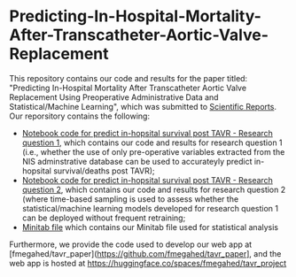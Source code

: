 # Predicting-In-Hospital-Mortality-After-Transcatheter-Aortic-Valve-Replacement

This repository contains our code and results for the paper titled: "Predicting In-Hospital Mortality After Transcatheter Aortic Valve Replacement Using Preoperative Administrative Data and Statistical/Machine Learning", which was submitted to [Scientific Reports](https://www.nature.com/srep/). Our reporsitory contains the following:   

  - [Notebook code for predict in-hopsital survival post TAVR - Research question 1](https://github.com/Alhwiti/Predicting-In-Hospital-Mortality-After-Transcatheter-Aortic-Valve-Replacement/blob/main/Predict%20in-hopsital%20survival%20post%20TAVR%20-%20Research%20question%201.ipynb), which contains our code and results for research question 1 (i.e., whether the use of only pre-operative variables extracted from the NIS adminstrative database can be used to accurateyly predict in-hopsital survival/deaths post TAVR);  
  - [Notebook code for predict in-hopsital survival post TAVR - Research question 2](https://github.com/Alhwiti/Predicting-In-Hospital-Mortality-After-Transcatheter-Aortic-Valve-Replacement/blob/main/Predict%20in-hopsital%20survival%20post%20TAVR%20-%20Research%20question%202.ipynb), which contains our code and results for research question 2 (where time-based sampling is used to assess whether the statistical/machine learning models developed for research question 1 can be deployed without frequent retraining;  
  - [Minitab file](https://github.com/Alhwiti/Predicting-In-Hospital-Mortality-After-Transcatheter-Aortic-Valve-Replacement/blob/main/Minitab.mpx) which contains our Minitab file used for statistical analysis
 
 Furthermore, we provide the code used to develop our web app at [fmegahed/tavr_paper](https://github.com/fmegahed/tavr_paper], and the web app is hosted at <https://huggingface.co/spaces/fmegahed/tavr_project>

